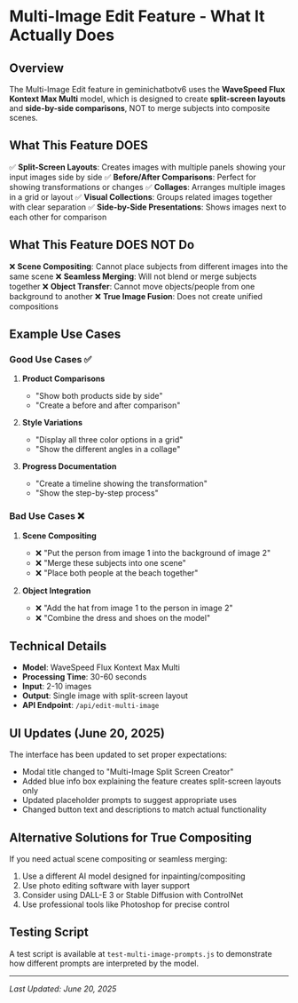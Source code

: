 # Multi-Image Edit Feature - What It Actually Does

## Overview
The Multi-Image Edit feature in geminichatbotv6 uses the **WaveSpeed Flux Kontext Max Multi** model, which is designed to create **split-screen layouts** and **side-by-side comparisons**, NOT to merge subjects into composite scenes.

## What This Feature DOES
✅ **Split-Screen Layouts**: Creates images with multiple panels showing your input images side by side
✅ **Before/After Comparisons**: Perfect for showing transformations or changes
✅ **Collages**: Arranges multiple images in a grid or layout
✅ **Visual Collections**: Groups related images together with clear separation
✅ **Side-by-Side Presentations**: Shows images next to each other for comparison

## What This Feature DOES NOT Do
❌ **Scene Compositing**: Cannot place subjects from different images into the same scene
❌ **Seamless Merging**: Will not blend or merge subjects together
❌ **Object Transfer**: Cannot move objects/people from one background to another
❌ **True Image Fusion**: Does not create unified compositions

## Example Use Cases

### Good Use Cases ✅
1. **Product Comparisons**
   - "Show both products side by side"
   - "Create a before and after comparison"

2. **Style Variations**
   - "Display all three color options in a grid"
   - "Show the different angles in a collage"

3. **Progress Documentation**
   - "Create a timeline showing the transformation"
   - "Show the step-by-step process"

### Bad Use Cases ❌
1. **Scene Compositing**
   - ❌ "Put the person from image 1 into the background of image 2"
   - ❌ "Merge these subjects into one scene"
   - ❌ "Place both people at the beach together"

2. **Object Integration**
   - ❌ "Add the hat from image 1 to the person in image 2"
   - ❌ "Combine the dress and shoes on the model"

## Technical Details
- **Model**: WaveSpeed Flux Kontext Max Multi
- **Processing Time**: 30-60 seconds
- **Input**: 2-10 images
- **Output**: Single image with split-screen layout
- **API Endpoint**: `/api/edit-multi-image`

## UI Updates (June 20, 2025)
The interface has been updated to set proper expectations:
- Modal title changed to "Multi-Image Split Screen Creator"
- Added blue info box explaining the feature creates split-screen layouts only
- Updated placeholder prompts to suggest appropriate uses
- Changed button text and descriptions to match actual functionality

## Alternative Solutions for True Compositing
If you need actual scene compositing or seamless merging:
1. Use a different AI model designed for inpainting/compositing
2. Use photo editing software with layer support
3. Consider using DALL-E 3 or Stable Diffusion with ControlNet
4. Use professional tools like Photoshop for precise control

## Testing Script
A test script is available at `test-multi-image-prompts.js` to demonstrate how different prompts are interpreted by the model.

---
*Last Updated: June 20, 2025*
